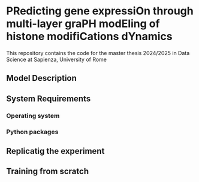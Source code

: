 # PRedicting gene expressiOn through multi-layer graPH modEling of histone modifiCations dYnamics
This repository contains the code for the master thesis 2024/2025 in Data Science at Sapienza, University of Rome

## Model Description

## System Requirements

### Operating system 

### Python packages

## Replicatig the experiment

## Training from scratch 
